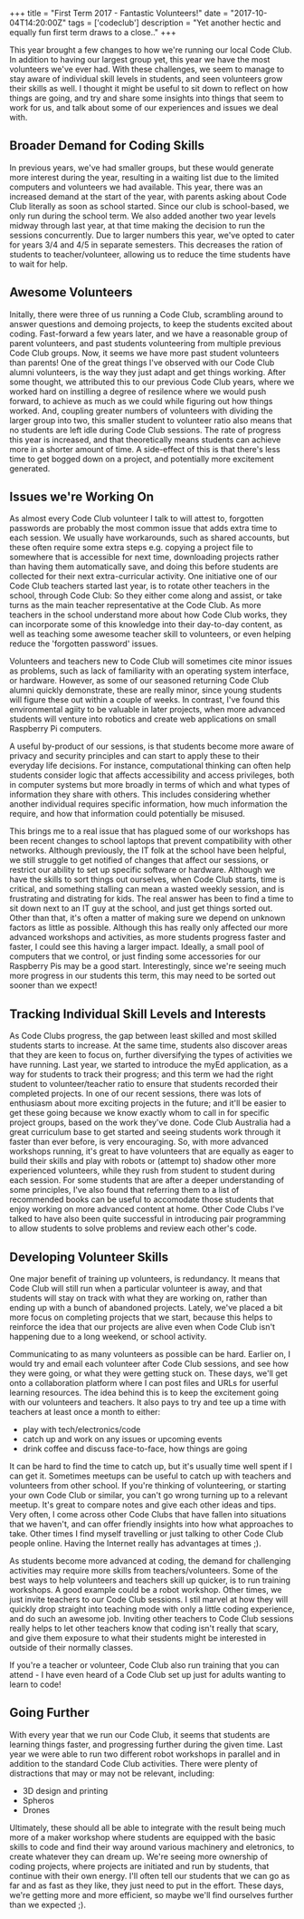 +++
title = "First Term 2017 - Fantastic Volunteers!"
date = "2017-10-04T14:20:00Z"
tags = ['codeclub']
description = "Yet another hectic and equally fun first term draws to a close.."
+++


This year brought a few changes to how we're running our local Code Club. In addition to having our largest group yet, this year we have the most volunteers we've ever had. With these challenges, we seem to manage to stay aware of individual skill levels in students, and seen volunteers grow their skills as well. I thought it might be useful to sit down to reflect on how things are going, and try and share some insights into things that seem to work for us, and talk about some of our experiences and issues we deal with. 

## Broader Demand for Coding Skills
In previous years, we've had smaller groups, but these would generate more interest during the year, resulting in a waiting list due to the limited computers and volunteers we had available. This year, there was an increased demand at the start of the year, with parents asking about Code Club literally as soon as school started. Since our club is school-based, we only run during the school term. We also added another two year levels midway through last year, at that time making the decision to run the sessions concurrently. Due to larger numbers this year, we've opted to cater for years 3/4 and 4/5 in separate semesters. This decreases the ration of students to teacher/volunteer, allowing us to reduce the time students have to wait for help.

## Awesome Volunteers
Initally, there were three of us running a Code Club, scrambling around to answer questions and demoing projects, to keep the students excited about coding. Fast-forward a few years later, and we have a reasonable group of parent volunteers, and past students volunteering from multiple previous Code Club groups. Now, it seems we have more past student volunteers than parents! One of the great things I've observed with our Code Club alumni volunteers, is the way they just adapt and get things working. After some thought, we attributed this to our previous Code Club years, where we worked hard on instilling a degree of resilence where we would push forward, to achieve as much as we could while figuring out how things worked. And, coupling greater numbers of volunteers  with dividing the larger group into two, this smaller student to volunteer ratio also means that no students are left idle during Code Club sessions. The rate of progress this year is increased, and that theoretically means students can achieve more in a shorter amount of time. A side-effect of this is that there's less time to get bogged down on a project, and potentially more excitement generated.

## Issues we're Working On
As almost every Code Club volunteer I talk to will attest to, forgotten passwords are probably the most common issue that adds extra time to each session. We usually have workarounds, such as shared accounts, but these often require some extra steps e.g. copying a project file to somewhere that is accessible for next time, downloading projects rather than having them automatically save, and doing this before students are collected for their next extra-curricular activity. One initiative one of our Code Club teachers started last year, is to rotate other teachers in the school, through Code Club: So they either come along and assist, or take turns as the main teacher representative at the Code Club. As more teachers in the school understand more about how Code Club works, they can incorporate some of this knowledge into their day-to-day content, as well as teaching some awesome teacher skill to volunteers, or even helping reduce the 'forgotten password' issues.

Volunteers and teachers new to Code Club will sometimes cite minor issues as problems, such as lack of familiarity with an operating system interface, or hardware. However, as some of our seasoned returning Code Club alumni quickly demonstrate, these are really minor, since young students will figure these out within a couple of weeks. In contrast, I've found this environmental agiity to be valuable in later projects, when more advanced students will venture into robotics and create web applications on small Raspberry Pi computers.

A useful by-product of our sessions, is that students become more aware of privacy and security principles and can start to apply these to their everyday life decisions. For instance, computational thinking can often help students consider logic that affects accessibility and access privileges, both in computer systems but more broadly in terms of which and what types of information they share with others. This includes considering whether another individual requires specific information, how much information the require, and how that information could potentially be misused.

This brings me to a real issue that has plagued some of our workshops has been recent changes to school laptops that prevent compatibility with other networks. Although previously, the IT folk at the school have been helpful, we still struggle to get notified of changes that affect our sessions, or restrict our ability to set up specific software or hardware. Although we have the skills to sort things out ourselves, when Code Club starts, time is critical, and something stalling can mean a wasted weekly session, and is frustrating and distrating for kids. The real answer has been to find a time to sit down next to an IT guy at the school, and just get things sorted out. Other than that, it's often a matter of making sure we depend on unknown factors as little as possible. Although this has really only affected our more advanced workshops and activities, as more students progress faster and faster, I could see this having a larger impact. Ideally, a small pool of computers that we control, or just finding some accessories for our Raspberry Pis may be a good start. Interestingly, since we're seeing much more progress in our students this term, this may need to be sorted out sooner than we expect!

## Tracking Individual Skill Levels and Interests
As Code Clubs progress, the gap between least skilled and most skilled students starts to increase. At the same time, students also discover areas that they are keen to focus on, further diversifying the types of activities we have running. Last year, we started to introduce the myEd application, as a way for students to track their progress; and this term we had the right student to volunteer/teacher ratio to ensure that students recorded their completed projects. In one of our recent sessions, there was lots of enthusiasm about more exciting projects in the future; and it'll be easier to get these going because we know exactly whom to call in for specific project groups, based on the work they've done. Code Club Australia had a great curriculum base to get started and seeing students work through it faster than ever before, is very encouraging. So, with more advanced workshops running, it's great to have volunteers that are equally as eager to build their skills and play with robots or (attempt to) shadow other more experienced volunteers, while they rush from student to student during each session. For some students that are after a deeper understanding of some principles, I've also found that referring them to a list of recommended books can be useful to accomodate those students that enjoy working on more advanced content at home. Other Code Clubs I've talked to have also been quite successful in introducing pair programming to allow students to solve problems and review each other's code.

## Developing Volunteer Skills
One major benefit of training up volunteers, is redundancy. It means that Code Club will still run when a particular volunteer is away, and that students will stay on track with what they are working on, rather than ending up with a bunch of abandoned projects. Lately, we've placed a bit more focus on completing projects that we start, because this helps to reinforce the idea that our projects are alive even when Code Club isn't happening due to a long weekend, or school activity.


Communicating to as many volunteers as possible can be hard. Earlier on, I would try and email each volunteer after Code Club sessions, and see how they were going, or what they were getting stuck on. These days, we'll get onto a collaboration platform where I can post files and URLs for userful learning resources. The idea behind this is to keep the excitement going with our volunteers and teachers. It also pays to try and tee up a time with teachers at least once a month to either:

 - play with tech/electronics/code
 - catch up and work on any issues or upcoming events
 - drink coffee and discuss face-to-face, how things are going

It can be hard to find the time to catch up, but it's usually time well spent if I can get it. Sometimes meetups can be useful to catch up with teachers and volunteers from other school. If you're thinking of volunteering, or starting your own Code Club or similar, you can't go wrong turning up to a relevant meetup. It's great to compare notes and give each other ideas and tips. Very often, I come across other Code Clubs that have fallen into situations that we haven't, and can offer friendly insights into how what approaches to take. Other times I find myself travelling or just talking to other Code Club people online. Having the Internet really has advantages at times ;).

As students become more advanced at coding, the demand for challenging activities may require more skills from teachers/volunteers. Some of the best ways to help volunteers and teachers skill up quicker, is to run training workshops. A good example could be a robot workshop. Other times, we just invite teachers to our Code Club sessions. I stil marvel at how they will quickly drop straight into teaching mode with only a little coding experience, and do such an awesome job. Inviting other teachers to Code Club sessions really helps to let other teachers know that coding isn't really that scary, and give them exposure to what their students might be interested in outside of their normally classes.

If you're a teacher or volunteer, Code Club also run training that you can attend - I have even heard of a Code Club set up just for adults wanting to learn to code!

## Going Further
With every year that we run our Code Club, it seems that students are learning things faster, and progressing further during the given time. Last year we were able to run two different robot workshops in parallel and in addition to the standard Code Club activities. There were plenty of distractions that may or may not be relevant, including:
 - 3D design and printing
 - Spheros
 - Drones

Ultimately, these should all be able to integrate with the result being much more of a maker workshop where students are equipped with the basic skills to code and find their way around various machinery and eletronics, to create whatever they can dream up. We're seeing more ownership of coding projects, where projects are initiated and run by students, that continue with their own energy. I'll often tell our students that we can go as far and as fast as they like, they just need to put in the effort. These days, we're getting more and more efficient, so maybe we'll find ourselves further than we expected ;).



